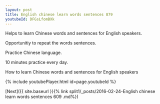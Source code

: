 ```yaml
---
layout: post
title: English chinese learn words sentences 879 
youtubeId: DFGsLfomBXk
---
```

 
 
Helps to learn Chinese words and sentences for English speakers.

Opportunitiy to repeat the words sentences. 

Practice Chinese language. 
 
10 minutes practice every day. 
 
How to learn Chinese words and sentences for English speakers 
 
{% include youtubePlayer.html id=page.youtubeId %}
 
 
[Next]({{ site.baseurl }}{% link  split1/_posts/2016-02-24-English chinese learn words sentences 609 .md%})
 
